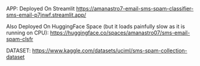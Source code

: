 APP:
Deployed On Streamlit
https://amanastro7-email-sms-spam-classifier-sms-email-p7jnwf.streamlit.app/ 

Also Deployed On HuggingFace Space (but it loads painfully slow as it is running on CPU):
https://huggingface.co/spaces/amanastro07/sms-email-spam-clsfr
    

DATASET:
https://www.kaggle.com/datasets/uciml/sms-spam-collection-dataset
